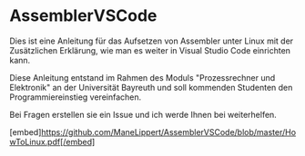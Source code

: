 # AssemblerVSCode

Dies ist eine Anleitung für das Aufsetzen von Assembler unter Linux mit der Zusätzlichen Erklärung, wie man es weiter in Visual Studio Code einrichten kann.

Diese Anleitung entstand im Rahmen des Moduls "Prozessrechner und Elektronik" an der Universität Bayreuth und soll kommenden Studenten den Programmiereinstieg vereinfachen.

Bei Fragen erstellen sie ein Issue und ich werde Ihnen bei weiterhelfen.

[embed]https://github.com/ManeLippert/AssemblerVSCode/blob/master/HowToLinux.pdf[/embed]
